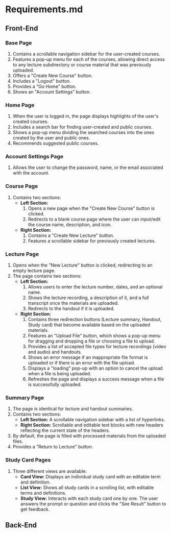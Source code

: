 # Requirements.md

## Front-End

### Base Page
1. Contains a scrollable navigation sidebar for the user-created courses.
2. Features a pop-up menu for each of the courses, allowing direct access to any lecture subdirectory or course material that was previously uploaded.
3. Offers a "Create New Course" button.
4. Includes a "Logout" button.
5. Provides a "Go Home" button.
6. Shows an "Account Settings" button.

### Home Page
1. When the user is logged in, the page displays highlights of the user's created courses.
2. Includes a search bar for finding user-created and public courses.
3. Shows a pop-up menu dividing the searched courses into the ones created by the user and public ones.
4. Recommends suggested public courses.

### Account Settings Page
1. Allows the user to change the password, name, or the email associated with the account.

### Course Page
1. Contains two sections:
    - **Left Section:**
        1. Opens a new page when the "Create New Course" button is clicked.
        2. Redirects to a blank course page where the user can input/edit the course name, description, and icon.
    - **Right Section:**
        1. Contains a "Create New Lecture" button.
        2. Features a scrollable sidebar for previously created lectures.

### Lecture Page
1. Opens when the "New Lecture" button is clicked, redirecting to an empty lecture page.
2. The page contains two sections:
    - **Left Section:**
        1. Allows users to enter the lecture number, dates, and an optional name.
        2. Shows the lecture recording, a description of it, and a full transcript once the materials are uploaded.
        3. Redirects to the handout if it is uploaded.
    - **Right Section:**
        1. Contains three redirection buttons (Lecture summary, Handout, Study card) that become available based on the uploaded materials.
        2. Features an "Upload File" button, which shows a pop-up menu for dragging and dropping a file or choosing a file to upload.
        3. Provides a list of accepted file types for lecture recordings (video and audio) and handouts.
        4. Shows an error message if an inappropriate file format is uploaded or if there is an error with the file upload.
        5. Displays a "loading" pop-up with an option to cancel the upload when a file is being uploaded.
        6. Refreshes the page and displays a success message when a file is successfully uploaded.

### Summary Page
1. The page is identical for lecture and handout summaries.
2. Contains two sections:
    - **Left Section:** A scrollable navigation sidebar with a list of hyperlinks.
    - **Right Section:** Scrollable and editable text blocks with new headers reflecting the current state of the headers.
3. By default, the page is filled with processed materials from the uploaded files.
4. Provides a "Return to Lecture" button.

### Study Card Pages
1. Three different views are available:
    - **Card View:** Displays an individual study card with an editable term and definition.
    - **List View:** Shows all study cards in a scrolling list, with editable terms and definitions.
    - **Study View:** Interacts with each study card one by one. The user answers the prompt or question and clicks the "See Result" button to get feedback. 

## Back-End
